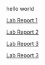 hello world

[Lab Report 1](https://niannianwang.github.io/cse15l-lab-reports/lab1/lab1.html)

[Lab Report 2](https://niannianwang.github.io/cse15l-lab-reports/lab2/lab2.html)

[Lab Report 3](https://niannianwang.github.io/cse15l-lab-reports/lab3/lab3.html)

[Lab Report 3](https://niannianwang.github.io/cse15l-lab-reports/lab3/lab4.html)

